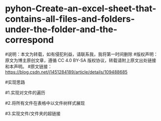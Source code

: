 # pyhon-Create-an-excel-sheet-that-contains-all-files-and-folders-under-the-folder-and-the-correspond  
#说明：本文为转载，如有侵犯利益，请联系我，我将第一时间删除
#版权声明：原文为博主原创文章，遵循 CC 4.0 BY-SA 版权协议，转载请附上原文出处链接和本声明。
#原文链接：https://blog.csdn.net/j1451284189/article/details/109488685

#实现思路

#1.实现对文件的遍历  

#2.将所有文件在表格中以文件树样式展现

#3.实现文件/文件夹的超链接
